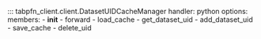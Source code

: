 ::: tabpfn_client.client.DatasetUIDCacheManager
    handler: python
    options:
      members:
        - __init__
        - forward
        - load_cache
        - get_dataset_uid
        - add_dataset_uid
        - save_cache
        - delete_uid
